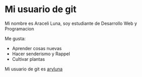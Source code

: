 # Mi usuario de git

Mi nombre es Araceli Luna, soy estudiante de Desarrollo Web y Programacion

Me gusta:
- Aprender cosas nuevas 
- Hacer senderismo y Rappel
- Cultivar plantas

Mi usuario de git es [aryluna](https://github.com/AryLuna)